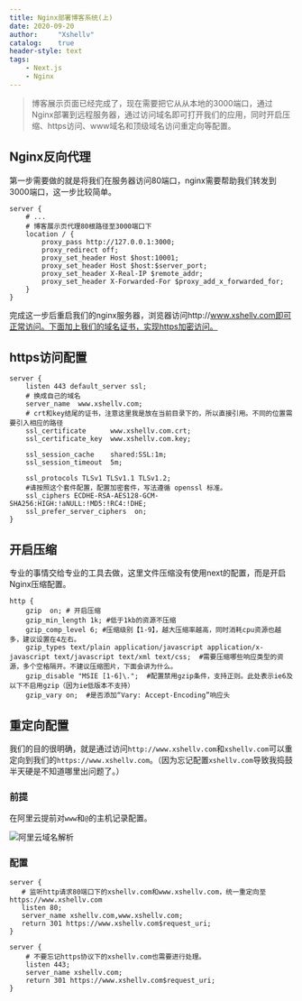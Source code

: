 ```yaml
---
title: Nginx部署博客系统(上)
date: 2020-09-20
author:     "Xshellv"
catalog:    true
header-style: text
tags:
    - Next.js
    - Nginx
---
```


> 博客展示页面已经完成了，现在需要把它从从本地的3000端口，通过Nginx部署到远程服务器，通过访问域名即可打开我们的应用，同时开启压缩、https访问、www域名和顶级域名访问重定向等配置。

## Nginx反向代理

第一步需要做的就是将我们在服务器访问80端口，nginx需要帮助我们转发到3000端口，这一步比较简单。

```nginx
server {
    # ...
    # 博客展示页代理80根路径至3000端口下
    location / {
        proxy_pass http://127.0.0.1:3000;
        proxy_redirect off;
        proxy_set_header Host $host:10001;
        proxy_set_header Host $host:$server_port;
        proxy_set_header X-Real-IP $remote_addr;
        proxy_set_header X-Forwarded-For $proxy_add_x_forwarded_for;
    }
}
```

完成这一步后重启我们的nginx服务器，浏览器访问http://www.xshellv.com即可正常访问。下面加上我们的域名证书，实现https加密访问。

## https访问配置

```nginx
server {
    listen 443 default_server ssl;
    # 换成自己的域名
    server_name  www.xshellv.com;
    # crt和key结尾的证书，注意这里我是放在当前目录下的，所以直接引用。不同的位置需要引入相应的路径
    ssl_certificate      www.xshellv.com.crt; 
    ssl_certificate_key  www.xshellv.com.key;

    ssl_session_cache    shared:SSL:1m;
    ssl_session_timeout  5m;

    ssl_protocols TLSv1 TLSv1.1 TLSv1.2; 
    #请按照这个套件配置，配置加密套件，写法遵循 openssl 标准。
    ssl_ciphers ECDHE-RSA-AES128-GCM-SHA256:HIGH:!aNULL:!MD5:!RC4:!DHE; 
    ssl_prefer_server_ciphers  on;
}
```

## 开启压缩

专业的事情交给专业的工具去做，这里文件压缩没有使用next的配置，而是开启Nginx压缩配置。

```nginx
http {
    gzip  on; # 开启压缩
    gzip_min_length 1k; #低于1kb的资源不压缩
    gzip_comp_level 6; #压缩级别【1-9】，越大压缩率越高，同时消耗cpu资源也越多，建议设置在4左右。
    gzip_types text/plain application/javascript application/x-javascript text/javascript text/xml text/css;  #需要压缩哪些响应类型的资源，多个空格隔开。不建议压缩图片，下面会讲为什么。
    gzip_disable "MSIE [1-6]\.";  #配置禁用gzip条件，支持正则。此处表示ie6及以下不启用gzip（因为ie低版本不支持）
    gzip_vary on;  #是否添加“Vary: Accept-Encoding”响应头
```

## 重定向配置

我们的目的很明确，就是通过访问`http://www.xshellv.com`和`xshellv.com`可以重定向到我们的`https://www.xshellv.com`。（因为忘记配置`xshellv.com`导致我捣鼓半天硬是不知道哪里出问题了。）

### 前提

在阿里云提前对`www`和`@`的主机记录配置。

![阿里云域名解析](https://cdn.xshellv.com/develop/deploy1/resolution_post)

### 配置

```nginx
server {
   # 监听http请求80端口下的xshellv.com和www.xshellv.com，统一重定向至https://www.xshellv.com
   listen 80; 
   server_name xshellv.com,www.xshellv.com;
   return 301 https://www.xshellv.com$request_uri;
}

server {
    # 不要忘记https协议下的xshellv.com也需要进行处理。
    listen 443;
    server_name xshellv.com;
    return 301 https://www.xshellv.com$request_uri;
}
```

